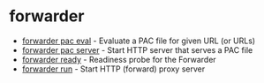 # forwarder

- [forwarder pac eval](forwarder_pac_eval.md) - Evaluate a PAC file for given URL (or URLs)
- [forwarder pac server](forwarder_pac_server.md) - Start HTTP server that serves a PAC file
- [forwarder ready](forwarder_ready.md) - Readiness probe for the Forwarder
- [forwarder run](forwarder_run.md) - Start HTTP (forward) proxy server
